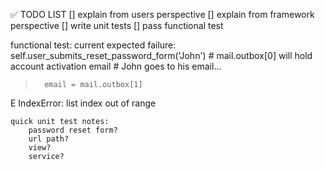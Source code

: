 ✅ TODO LIST 
[] explain from users perspective
[] explain from framework perspective
[] write unit tests
[] pass functional test


functional test:
    current expected failure:
        self.user_submits_reset_password_form('John') # mail.outbox[0] will hold account activation email
        # John goes to his email...
>       email = mail.outbox[1]
E       IndexError: list index out of range


    quick unit test notes:
        password reset form?
        url path?
        view?
        service?
